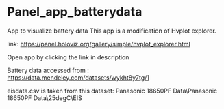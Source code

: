 # Panel_app_batterydata
App to visualize battery data
This app is a modification of Hvplot explorer.

link: https://panel.holoviz.org/gallery/simple/hvplot_explorer.html

Open app by clicking the link in description 

Battery data accessed from : https://data.mendeley.com/datasets/wykht8y7tg/1

eisdata.csv is taken from this dataset:
Panasonic 18650PF Data\Panasonic 18650PF Data\25degC\EIS